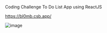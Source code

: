 Coding Challenge To Do List App using ReactJS

https://bl0mb.csb.app/

![image](https://user-images.githubusercontent.com/36101008/141471300-fcd8cc99-e513-46ca-9fca-aadc33711e2c.png)
